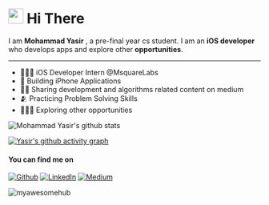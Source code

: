 <h1><img src="https://emojis.slackmojis.com/emojis/images/1531849430/4246/blob-sunglasses.gif?1531849430" width="30"/> Hi There </h1>

I am **Mohammad Yasir** , a pre-final year cs student. I am an **iOS developer** who develops apps and explore other **opportunities**.

-----

- 👨🏻‍💻 iOS Developer Intern @MsquareLabs
- 📱 Building iPhone Applications
- ✍🏻 Sharing development and algorithms related content on medium
- 🫂 Practicing Problem Solving Skills
- 👨🏻‍💻 Exploring other opportunities 

![Mohammad Yasir's github stats](https://github-readme-stats.vercel.app/api?username=myawesomehub)



[![Yasir's github activity graph](https://activity-graph.herokuapp.com/graph?username=myawesomehub&bg_color=fffff0&color=708090&line=24292e&point=24292e&area=true&hide_border=true)](https://github.com/myawesomehub/github-readme-activity-graph)


<h4>You can find me on</h4>
<p><a href="https://github.com/myawesomehub" target="_blank"><img alt="Github" src="https://img.shields.io/badge/GitHub-%2312100E.svg?&style=for-the-badge&logo=Github&logoColor=white" /></a> <a href="https://www.linkedin.com/in/my-pro-file/" target="_blank"><img alt="LinkedIn" src="https://img.shields.io/badge/linkedin-%230077B5.svg?&style=for-the-badge&logo=linkedin&logoColor=white" /></a> <a href="https://mdcode2021.medium.com/" target="_blank"><img alt="Medium" src="https://img.shields.io/badge/medium-%2312100E.svg?&style=for-the-badge&logo=medium&logoColor=white" /></a> 
</p>

<p align="left"> <img src="https://komarev.com/ghpvc/?username=myawesomehub&label=Profile%20views&color=0e75b6&style=flat" alt="myawesomehub" /> </p>
 
